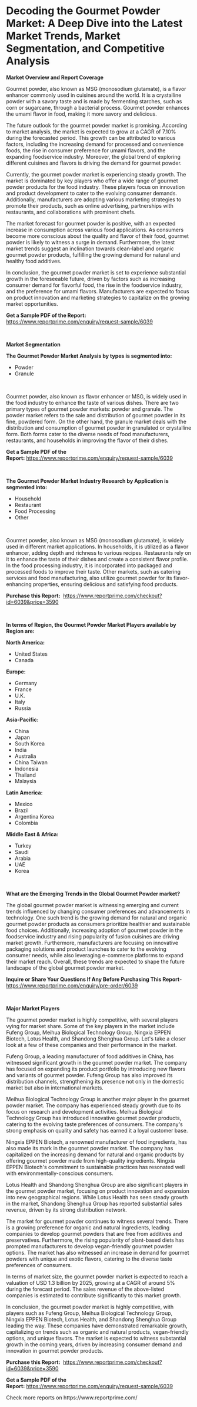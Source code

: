 <p><h1>Decoding the Gourmet Powder Market: A Deep Dive into the Latest Market Trends, Market Segmentation, and Competitive Analysis</h1></p><p><strong>Market Overview and Report Coverage</strong></p>
<p><p>Gourmet powder, also known as MSG (monosodium glutamate), is a flavor enhancer commonly used in cuisines around the world. It is a crystalline powder with a savory taste and is made by fermenting starches, such as corn or sugarcane, through a bacterial process. Gourmet powder enhances the umami flavor in food, making it more savory and delicious.</p><p>The future outlook for the gourmet powder market is promising. According to market analysis, the market is expected to grow at a CAGR of 7.10% during the forecasted period. This growth can be attributed to various factors, including the increasing demand for processed and convenience foods, the rise in consumer preference for umami flavors, and the expanding foodservice industry. Moreover, the global trend of exploring different cuisines and flavors is driving the demand for gourmet powder.</p><p>Currently, the gourmet powder market is experiencing steady growth. The market is dominated by key players who offer a wide range of gourmet powder products for the food industry. These players focus on innovation and product development to cater to the evolving consumer demands. Additionally, manufacturers are adopting various marketing strategies to promote their products, such as online advertising, partnerships with restaurants, and collaborations with prominent chefs.</p><p>The market forecast for gourmet powder is positive, with an expected increase in consumption across various food applications. As consumers become more conscious about the quality and flavor of their food, gourmet powder is likely to witness a surge in demand. Furthermore, the latest market trends suggest an inclination towards clean-label and organic gourmet powder products, fulfilling the growing demand for natural and healthy food additives.</p><p>In conclusion, the gourmet powder market is set to experience substantial growth in the foreseeable future, driven by factors such as increasing consumer demand for flavorful food, the rise in the foodservice industry, and the preference for umami flavors. Manufacturers are expected to focus on product innovation and marketing strategies to capitalize on the growing market opportunities.</p></p>
<p><strong>Get a Sample PDF of the Report:</strong> <a href="https://www.reportprime.com/enquiry/request-sample/6039">https://www.reportprime.com/enquiry/request-sample/6039</a></p>
<p>&nbsp;</p>
<p><strong>Market Segmentation</strong></p>
<p><strong>The Gourmet Powder Market Analysis by types is segmented into:</strong></p>
<p><ul><li>Powder</li><li>Granule</li></ul></p>
<p>&nbsp;</p>
<p><p>Gourmet powder, also known as flavor enhancer or MSG, is widely used in the food industry to enhance the taste of various dishes. There are two primary types of gourmet powder markets: powder and granule. The powder market refers to the sale and distribution of gourmet powder in its fine, powdered form. On the other hand, the granule market deals with the distribution and consumption of gourmet powder in granulated or crystalline form. Both forms cater to the diverse needs of food manufacturers, restaurants, and households in improving the flavor of their dishes.</p></p>
<p><strong>Get a Sample PDF of the Report:</strong>&nbsp;<a href="https://www.reportprime.com/enquiry/request-sample/6039">https://www.reportprime.com/enquiry/request-sample/6039</a></p>
<p>&nbsp;</p>
<p><strong>The Gourmet Powder Market Industry Research by Application is segmented into:</strong></p>
<p><ul><li>Household</li><li>Restaurant</li><li>Food Processing</li><li>Other</li></ul></p>
<p>&nbsp;</p>
<p><p>Gourmet powder, also known as MSG (monosodium glutamate), is widely used in different market applications. In households, it is utilized as a flavor enhancer, adding depth and richness to various recipes. Restaurants rely on it to enhance the taste of their dishes and create a consistent flavor profile. In the food processing industry, it is incorporated into packaged and processed foods to improve their taste. Other markets, such as catering services and food manufacturing, also utilize gourmet powder for its flavor-enhancing properties, ensuring delicious and satisfying food products.</p></p>
<p><strong>Purchase this Report:</strong>&nbsp; <a href="https://www.reportprime.com/checkout?id=6039&price=3590">https://www.reportprime.com/checkout?id=6039&price=3590</a></p>
<p>&nbsp;</p>
<p><strong>In terms of Region, the Gourmet Powder Market Players available by Region are:</strong></p>
<p>
    <p> <strong> North America: </strong>
        <ul>
            <li>United States</li>
            <li>Canada</li>
        </ul>
        </p> 
    <p> <strong> Europe: </strong>
        <ul>
            <li>Germany</li>
            <li>France</li>
            <li>U.K.</li>
            <li>Italy</li>
            <li>Russia</li>
        </ul>
        </p> 
    <p> <strong> Asia-Pacific: </strong>
        <ul>
            <li>China</li>
            <li>Japan</li>
            <li>South Korea</li>
            <li>India</li>
            <li>Australia</li>
            <li>China Taiwan</li>
            <li>Indonesia</li>
            <li>Thailand</li>
            <li>Malaysia</li>
        </ul>
        </p> 
    <p> <strong> Latin America: </strong>
        <ul>
            <li>Mexico</li>
            <li>Brazil</li>
            <li>Argentina Korea</li>
            <li>Colombia</li>
        </ul>
        </p> 
    <p> <strong> Middle East & Africa: </strong>
        <ul>
            <li>Turkey</li>
            <li>Saudi</li>
            <li>Arabia</li>
            <li>UAE</li>
            <li>Korea</li>
        </ul>
    </p>
    </p>
<p>&nbsp;</p>
<p><strong>What are the Emerging Trends in the Global Gourmet Powder market?</strong></p>
<p><p>The global gourmet powder market is witnessing emerging and current trends influenced by changing consumer preferences and advancements in technology. One such trend is the growing demand for natural and organic gourmet powder products as consumers prioritize healthier and sustainable food choices. Additionally, increasing adoption of gourmet powder in the foodservice industry and rising popularity of fusion cuisines are driving market growth. Furthermore, manufacturers are focusing on innovative packaging solutions and product launches to cater to the evolving consumer needs, while also leveraging e-commerce platforms to expand their market reach. Overall, these trends are expected to shape the future landscape of the global gourmet powder market.</p></p>
<p><strong>Inquire or Share Your Questions If Any Before Purchasing This Report</strong>- <a href="https://www.reportprime.com/enquiry/pre-order/6039">https://www.reportprime.com/enquiry/pre-order/6039</a></p>
<p>&nbsp;</p>
<p><strong>Major Market Players</strong></p>
<p><p>The gourmet powder market is highly competitive, with several players vying for market share. Some of the key players in the market include Fufeng Group, Meihua Biological Technology Group, Ningxia EPPEN Biotech, Lotus Health, and Shandong Shenghua Group. Let's take a closer look at a few of these companies and their performance in the market.</p><p>Fufeng Group, a leading manufacturer of food additives in China, has witnessed significant growth in the gourmet powder market. The company has focused on expanding its product portfolio by introducing new flavors and variants of gourmet powder. Fufeng Group has also improved its distribution channels, strengthening its presence not only in the domestic market but also in international markets.</p><p>Meihua Biological Technology Group is another major player in the gourmet powder market. The company has experienced steady growth due to its focus on research and development activities. Meihua Biological Technology Group has introduced innovative gourmet powder products, catering to the evolving taste preferences of consumers. The company's strong emphasis on quality and safety has earned it a loyal customer base.</p><p>Ningxia EPPEN Biotech, a renowned manufacturer of food ingredients, has also made its mark in the gourmet powder market. The company has capitalized on the increasing demand for natural and organic products by offering gourmet powder made from high-quality ingredients. Ningxia EPPEN Biotech's commitment to sustainable practices has resonated well with environmentally-conscious consumers.</p><p>Lotus Health and Shandong Shenghua Group are also significant players in the gourmet powder market, focusing on product innovation and expansion into new geographical regions. While Lotus Health has seen steady growth in the market, Shandong Shenghua Group has reported substantial sales revenue, driven by its strong distribution network.</p><p>The market for gourmet powder continues to witness several trends. There is a growing preference for organic and natural ingredients, leading companies to develop gourmet powders that are free from additives and preservatives. Furthermore, the rising popularity of plant-based diets has prompted manufacturers to develop vegan-friendly gourmet powder options. The market has also witnessed an increase in demand for gourmet powders with unique and exotic flavors, catering to the diverse taste preferences of consumers.</p><p>In terms of market size, the gourmet powder market is expected to reach a valuation of USD 1.3 billion by 2025, growing at a CAGR of around 5% during the forecast period. The sales revenue of the above-listed companies is estimated to contribute significantly to this market growth.</p><p>In conclusion, the gourmet powder market is highly competitive, with players such as Fufeng Group, Meihua Biological Technology Group, Ningxia EPPEN Biotech, Lotus Health, and Shandong Shenghua Group leading the way. These companies have demonstrated remarkable growth, capitalizing on trends such as organic and natural products, vegan-friendly options, and unique flavors. The market is expected to witness substantial growth in the coming years, driven by increasing consumer demand and innovation in gourmet powder products.</p></p>
<p><strong>Purchase this Report:</strong>&nbsp;&nbsp;<a href="https://www.reportprime.com/checkout?id=6039&price=3590">https://www.reportprime.com/checkout?id=6039&price=3590</a></p>
<p></p>
<p><strong>Get a Sample PDF of the Report:</strong>&nbsp;<a href="https://www.reportprime.com/enquiry/request-sample/6039">https://www.reportprime.com/enquiry/request-sample/6039</a></p>
<p>Check more reports on https://www.reportprime.com/</p>
